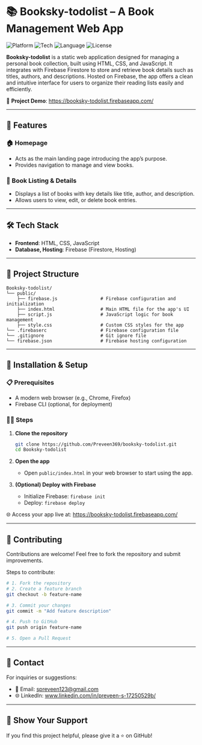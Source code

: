 # 📚 Booksky-todolist – A Book Management Web App

![Platform](https://img.shields.io/badge/Platform-Web-blue.svg)
![Tech](https://img.shields.io/badge/Frontend-HTML%20%7C%20CSS-orange.svg)
![Language](https://img.shields.io/badge/Language-JavaScript-yellow.svg)
![License](https://img.shields.io/badge/License-MIT-lightgrey.svg)

**Booksky-todolist** is a static web application designed for managing a personal book collection, built using HTML, CSS, and JavaScript. It integrates with Firebase Firestore to store and retrieve book details such as titles, authors, and descriptions. Hosted on Firebase, the app offers a clean and intuitive interface for users to organize their reading lists easily and efficiently.

🔗 **Project Demo**: <https://booksky-todolist.firebaseapp.com/>

---

## 🚀 Features

### 🏠 Homepage
- Acts as the main landing page introducing the app’s purpose.  
- Provides navigation to manage and view books.

### 📖 Book Listing & Details
- Displays a list of books with key details like title, author, and description.  
- Allows users to view, edit, or delete book entries.

---

## 🛠️ Tech Stack

- **Frontend**: HTML, CSS, JavaScript  
- **Database, Hosting**: Firebase (Firestore, Hosting)  

---

## 📂 Project Structure

```
Booksky-todolist/
└── public/
    ├── firebase.js                # Firebase configuration and initialization
    ├── index.html                 # Main HTML file for the app's UI
    ├── script.js                  # JavaScript logic for book management
    ├── style.css                  # Custom CSS styles for the app
└── .firebaserc                    # Firebase configuration file
└── .gitignore                     # Git ignore file
└── firebase.json                  # Firebase hosting configuration
```

---

## 🧪 Installation & Setup

### 📋 Prerequisites
- A modern web browser (e.g., Chrome, Firefox)  
- Firebase CLI (optional, for deployment)

### 🧑‍💻 Steps
1. **Clone the repository**
   ```bash
   git clone https://github.com/Preveen369/booksky-todolist.git
   cd Booksky-todolist
   ```

2. **Open the app**
   - Open `public/index.html` in your web browser to start using the app.

3. **(Optional) Deploy with Firebase**
   - Initialize Firebase: `firebase init`
   - Deploy: `firebase deploy`

🌐 Access your app live at: <https://booksky-todolist.firebaseapp.com/>

---

## 🤝 Contributing

Contributions are welcome! Feel free to fork the repository and submit improvements.

Steps to contribute:

```bash
# 1. Fork the repository
# 2. Create a feature branch
git checkout -b feature-name

# 3. Commit your changes
git commit -m "Add feature description"

# 4. Push to GitHub
git push origin feature-name

# 5. Open a Pull Request
```

---

## 📧 Contact

For inquiries or suggestions:

- 📩 Email: spreveen123@gmail.com  
- 🌐 LinkedIn: www.linkedin.com/in/preveen-s-17250529b/

---

## 🌟 Show Your Support

If you find this project helpful, please give it a ⭐ on GitHub!

